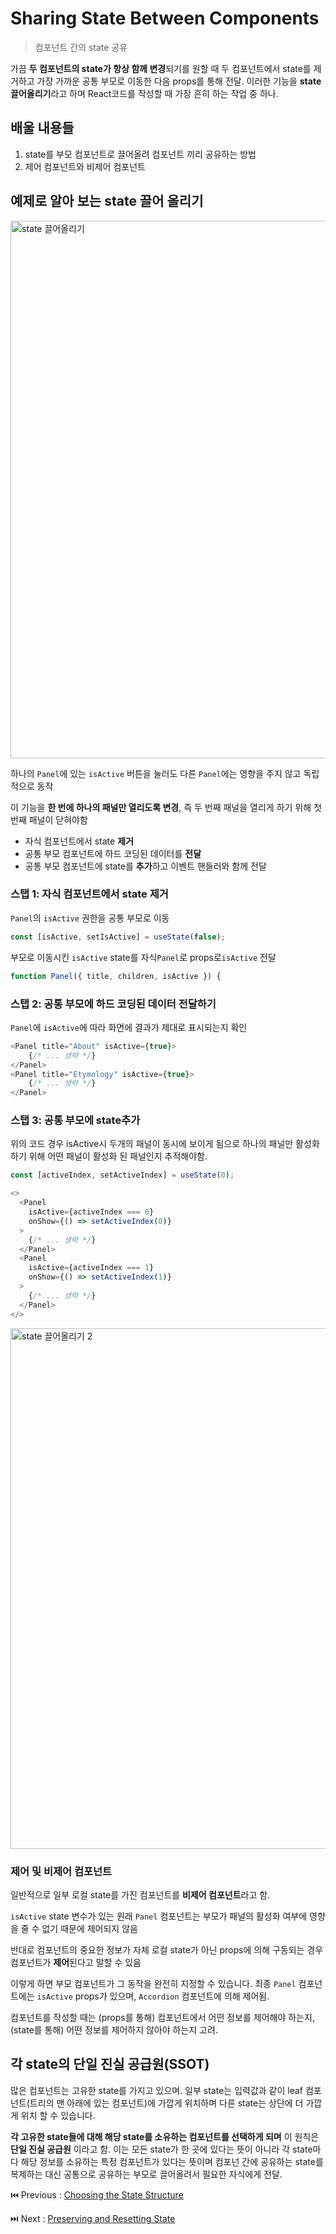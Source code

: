 # Sharing State Between Components

> 컴포넌트 간의 state 공유 

가끔 **두 컴포넌트의 state가 항상 함께 변경**되기를 원할 때 두 컴포넌트에서 state를 제거하고 가장 가까운 공통 부모로 이동한 다음 props를 통해 전달. 이러한 기능을 **state 끌어올리기**라고 하며 React코드를 작성할 때 가장 흔히 하는 작업 중 하나.

## 배울 내용들

1. state를 부모 컴포넌트로 끌어올려 컴포넌트 끼리 공유하는 방법
2. 제어 컴포넌트와 비제어 컴포넌트

## 예제로 알아 보는 state 끌어 올리기

<img width="860" alt="state 끌어올리기" src="https://github.com/codingjwp/mindpalace/assets/113403155/98d40ad4-80bb-404f-a924-708073e88793">


하나의 `Panel`에 있는 `isActive` 버튼을 눌러도 다른 `Panel`에는 영향을 주지 않고 독립적으로 동작

이 기능을 **한 번에 하나의 패널만 열리도록 변경**, 즉 두 번째 패널을 열리게 하기 위해 첫 번째 패널이 닫혀야함

- 자식 컴포넌트에서 state **제거**
- 공통 부모 컴포넌트에 하드 코딩된 데이터를 **전달**
- 공통 부모 컴포넌트에 state를 **추가**하고 이벤트 핸들러와 함께 전달

### 스탭 1: 자식 컴포넌트에서 state 제거

`Panel`의 `isActive` 권한을 공통 부모로 이동

```javascript
const [isActive, setIsActive] = useState(false);
```

부모로 이동시킨 `isActive` state를 자식`Panel`로  props로`isActive` 전달

```javascript
function Panel({ title, children, isActive }) {
```

### 스탭 2: 공통 부모에 하드 코딩된 데이터 전달하기

`Panel`에 `isActive`에 따라 화면에 결과가 제대로 표시되는지 확인

```javascript
<Panel title="About" isActive={true}>
	{/* ... 생략 */}
</Panel>
<Panel title="Etymology" isActive={true}>
	{/* ... 생략 */}
</Panel>
```

### 스탭 3: 공통 부모에 state추가

위의 코드 경우 isActive시 두개의 패널이 동시에 보이게 됨으로 하나의 패널만 활성화하기 위해 어떤 패널이 활성화 된 패널인지 추적해야함.

```javascript
const [activeIndex, setActiveIndex] = useState(0);

<>
  <Panel
    isActive={activeIndex === 0}
    onShow={() => setActiveIndex(0)}
  >
    {/* ... 생략 */}
  </Panel>
  <Panel
    isActive={activeIndex === 1}
    onShow={() => setActiveIndex(1)}
  >
    {/* ... 생략 */}
  </Panel>
</>

```

<img width="833" alt="state 끌어올리기 2" src="https://github.com/codingjwp/mindpalace/assets/113403155/e674dc14-d8a7-4e43-98ce-f4e329abc652">


### 제어 및 비제어 컴포넌트

일반적으로 일부 로컬 state를 가진 컴포넌트를 **비제어 컴포넌트**라고 함.

`isActive` state 변수가 있는 원래 `Panel` 컴포넌트는 부모가 패널의 활성화 여부에 영향을 줄 수 없기 때문에 제어되지 않음

반대로 컴포넌트의 중요한 정보가 자체 로컬 state가 아닌 props에 의해 구동되는 경우 컴포넌트가 **제어**된다고 말할 수 있음

이렇게 하면 부모 컴포넌트가 그 동작을 완전히 지정할 수 있습니다. 최종 `Panel` 컴포넌트에는 `isActive` props가 있으며, `Accordion` 컴포넌트에 의해 제어됨.

컴포넌트를 작성할 때는 (props를 통해) 컴포넌트에서 어떤 정보를 제어해야 하는지, (state를 통해) 어떤 정보를 제어하지 않아야 하는지 고려.

## ****각 state의 단일 진실 공급원(SSOT)****

많은 컴포넌트는 고유한 state를 가지고 있으며. 일부 state는 입력값과 같이 leaf 컴포넌트(트리의 맨 아래에 있는 컴포넌트)에 가깝게 위치하며 다른 state는 상단에 더 가깝게 위치 할 수 있습니다.

**각 고유한 state들에 대해 해당 state를 소유하는 컴포넌트를 선택하게 되며** 이 원칙은 **단일 진실 공급원** 이라고 함. 이는 모든 state가 한 곳에 있다는 뜻이 아니라 각 state마다 해당 정보를 소유하는 특정 컴포넌트가 있다는 뜻이며 컴포넌 간에 공유하는 state를 복제하는 대신 공통으로 공유하는 부모로 끌어올려서 필요한 자식에게 전달.

⏮️ Previous : [Choosing the State Structure](./023-리액트%20Choosing%20the%20State%20Structure.md)

⏭️ Next : [Preserving and Resetting State](./025-리액트%20Preserving%20and%20Resetting%20State.md)
